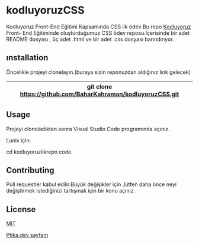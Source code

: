 # kodluyoruzCSS
Kodluyoruz Front-End Eğitimi Kapsamında CSS ilk ödev 
Bu repo [Kodluyoruz](https://www.kodluyoruz.org/) Front- End Eğitiminde oluşturduğumuz CSS ödev reposu.İçerisinde bir adet README dosyası , üç adet  .html ve bir adet .css dosyası barındırıyor.
## ınstallation 
Öncelikle projeyi clonelayın.(buraya sizin reponuzdan aldığınız link gelecek)

|git clone https://github.com/BaharKahraman/kodluyoruzCSS.git| 
|:---:|

## Usage
Projeyi cloneladıktan sonra Visual Studio Code programında açınız.

Lunix için:

cd kodluyoruzilkrepo code.


## Contributing
Pull requestler kabul edilir.Büyük değişikler için ,lütfen daha önce neyi değiştirmek istediğinizi tartışmak için bir konu açınız.

## License
[MIT](https://choosealicense.com/licenses/mit/)




[Ptika.dev sayfam](https://app.patika.dev/bhrzdmr)
